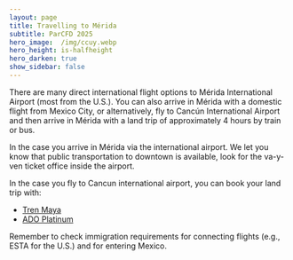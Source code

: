 ```yaml
---
layout: page
title: Travelling to Mérida
subtitle: ParCFD 2025
hero_image:  /img/ccuy.webp
hero_height: is-halfheight
hero_darken: true
show_sidebar: false
---
```


There are many direct international flight options to Mérida International Airport (most from the U.S.). You can also arrive in Mérida with a domestic flight from Mexico City, or alternatively, fly to Cancún International Airport and then arrive in Mérida with a land trip of approximately 4 hours by train or bus.

In the case you arrive in Mérida via the international airport. We let you know that public transportation to downtown is available, look for the va-y-ven ticket office inside the airport.

In the case you fly to Cancun international airport, you can book your land trip with:

- [Tren Maya](https://reservas.ventaboletostrenmaya.com.mx/)
- [ADO Platinum](https://www.ado.com.mx/)

Remember to check immigration requirements for connecting flights (e.g., ESTA for the U.S.) and for entering Mexico.
